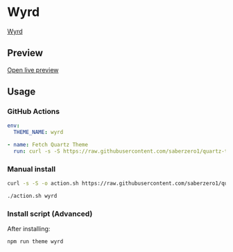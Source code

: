 # Wyrd

[Wyrd](https://github.com/curio-heart)

## Preview

[Open live preview](https://quartz-themes.github.io/wyrd/)

## Usage

### GitHub Actions

```yaml
env:
  THEME_NAME: wyrd
```

```yaml
- name: Fetch Quartz Theme
  run: curl -s -S https://raw.githubusercontent.com/saberzero1/quartz-themes/master/action.sh | bash -s -- $THEME_NAME
```

### Manual install

```bash
curl -s -S -o action.sh https://raw.githubusercontent.com/saberzero1/quartz-themes/master/action.sh

./action.sh wyrd
```

### Install script (Advanced)

After installing:

```bash
npm run theme wyrd
```
